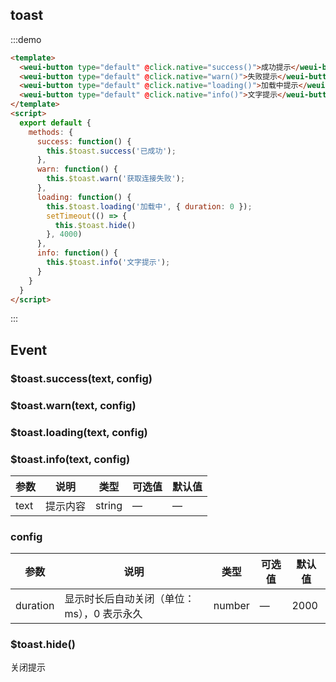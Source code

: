 ## toast

:::demo

```html
<template>
  <weui-button type="default" @click.native="success()">成功提示</weui-button>
  <weui-button type="default" @click.native="warn()">失败提示</weui-button>
  <weui-button type="default" @click.native="loading()">加载中提示</weui-button>
  <weui-button type="default" @click.native="info()">文字提示</weui-button>
</template>
<script>
  export default {
    methods: {
      success: function() {
        this.$toast.success('已成功');
      },
      warn: function() {
        this.$toast.warn('获取连接失败');
      },
      loading: function() {
        this.$toast.loading('加载中', { duration: 0 });
        setTimeout(() => {
          this.$toast.hide()
        }, 4000)
      },
      info: function() {
        this.$toast.info('文字提示');
      }
    }
  }
</script>
```

:::

## Event

### $toast.success(text, config)
### $toast.warn(text, config)
### $toast.loading(text, config)
### $toast.info(text, config)

| 参数 | 说明     | 类型   | 可选值 | 默认值 |
| ---- | -------- | ------ | ------ | ------ |
| text | 提示内容 | string | —      | —      |

### config

| 参数     | 说明                                       | 类型   | 可选值 | 默认值 |
| -------- | ------------------------------------------ | ------ | ------ | ------ |
| duration | 显示时长后自动关闭（单位：ms），0 表示永久 | number | —      | 2000   |

### $toast.hide()

关闭提示